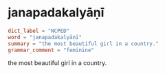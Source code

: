 # janapadakalyāṇī

``` toml
dict_label = "NCPED"
word = "janapadakalyāṇī"
summary = "the most beautiful girl in a country."
grammar_comment = "feminine"
```

the most beautiful girl in a country.


